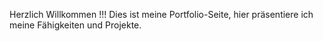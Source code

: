 Herzlich Willkommen !!!
Dies ist meine Portfolio-Seite, hier präsentiere ich meine Fähigkeiten und Projekte.
